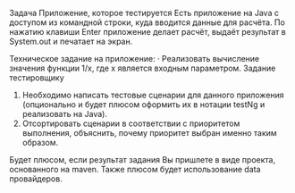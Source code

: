 Задача
Приложение, которое тестируется
Есть приложение на Java с доступом из командной строки, куда вводится данные для расчёта. По нажатию клавиши Enter приложение делает расчёт, выдаёт результат в System.out и печатает на экран.

Техническое задание на приложение:
· Реализовать вычисление значения функции 1/x, где x является входным параметром.
Задание тестировщику
1. Необходимо написать тестовые сценарии для данного приложения (опционально и будет плюсом оформить их в нотации testNg и реализовать на Java).
2. Отсортировать сценарии в соответствии с приоритетом выполнения, объяснить, почему приоритет выбран именно таким образом.

Будет плюсом, если результат задания Вы пришлете в виде проекта, основанного на maven. Также плюсом будет использование data провайдеров.
